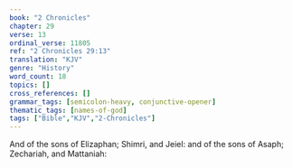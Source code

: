 ```yaml
---
book: "2 Chronicles"
chapter: 29
verse: 13
ordinal_verse: 11805
ref: "2 Chronicles 29:13"
translation: "KJV"
genre: "History"
word_count: 18
topics: []
cross_references: []
grammar_tags: [semicolon-heavy, conjunctive-opener]
thematic_tags: [names-of-god]
tags: ["Bible","KJV","2-Chronicles"]
---
```

And of the sons of Elizaphan; Shimri, and Jeiel: and of the sons of Asaph; Zechariah, and Mattaniah:
